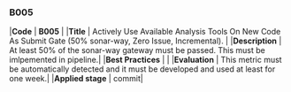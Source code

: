 ### B005

|**Code**           | **B005** |
|**Title**          | Actively Use Available Analysis Tools On New Code As Submit Gate (50% sonar-way, Zero Issue, Incremental). |
|**Description**    | At least 50% of the sonar-way gateway must be passed. This must be imlpemented in pipeline.|
|**Best Practices** | |
|**Evaluation**     | This metric must be automatically detected and it must be developed and used at least for one week.|
|**Applied stage**  | commit|

